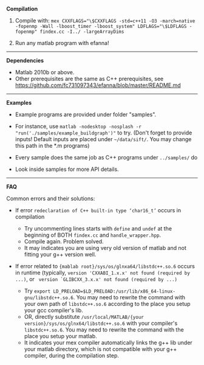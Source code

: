 **Compilation**

1. Compile with: ``mex CXXFLAGS="\$CXXFLAGS -std=c++11 -O3 -march=native -fopenmp -Wall -lboost_timer -lboost_system" LDFLAGS="\$LDFLAGS -fopenmp" findex.cc -I../ -largeArrayDims``

2. Run any matlab program with efanna! 

-----

**Dependencies**

* Matlab 2010b or above.
* Other prerequisites are the same as C++ prerequisites, see <https://github.com/fc731097343/efanna/blob/master/README.md>

-----

**Examples**

* Example programs are provided under folder "samples". 

* For instance, use ``matlab -nodesktop -nosplash -r "run('./samples/example_buildgraph')"`` to try. (Don't forget to provide inputs! Default inputs are placed under ``~/data/sift/``. You may change this path in the \*.m programs)

* Every sample does the same job as C++ programs under ``../samples/`` do

* Look inside samples for more API details. 

-----

**FAQ**

Common errors and their solutions:

* If error ``redeclaration of C++ built-in type ‘char16_t’`` occurs in compilation
    * Try uncommenting lines starts with ``define``  and ``undef`` at the beginning of BOTH ``findex.cc`` and ``handle_wrapper.hpp``.
    * Compile again. Problem solved.
    * It may indicates you are using very old version of matlab and not fitting your g++ version well.

* If error related to ``{mablab root}/sys/os/glnxa64/libstdc++.so.6`` occurs in runtime (typically, ``version 'CXXABI_1.x.x' not found (required by ...)``, or `` version `GLIBCXX_3.x.x' not found (required by ...)``
    * Try ``export LD_PRELOAD=$LD_PRELOAD:/usr/lib/x86_64-linux-gnu/libstdc++.so.6``. You may need to rewrite the command with your own path of ``libstdc++.so.6`` according to the place you setup your gcc compiler's lib.
    * OR, directly substitute ``/usr/local/MATLAB/{your version}/sys/os/glnx64/libstdc++.so.6`` with your compiler's ``libstdc++.so.6``. You may need to rewrite the command with the place you setup your matlab.
    * It indicates your mex compiler automatically links the g++ lib under your matlab directory, which is not compatible with your g++ compiler, during the compilation step. 
